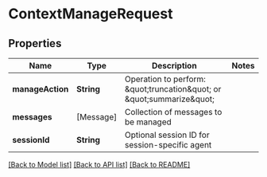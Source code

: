 # ContextManageRequest

## Properties
Name | Type | Description | Notes
------------ | ------------- | ------------- | -------------
**manageAction** | **String** | Operation to perform: \&quot;truncation\&quot; or \&quot;summarize\&quot; | 
**messages** | [Message] | Collection of messages to be managed | 
**sessionId** | **String** | Optional session ID for session-specific agent | 

[[Back to Model list]](../README.md#documentation-for-models) [[Back to API list]](../README.md#documentation-for-api-endpoints) [[Back to README]](../README.md)


